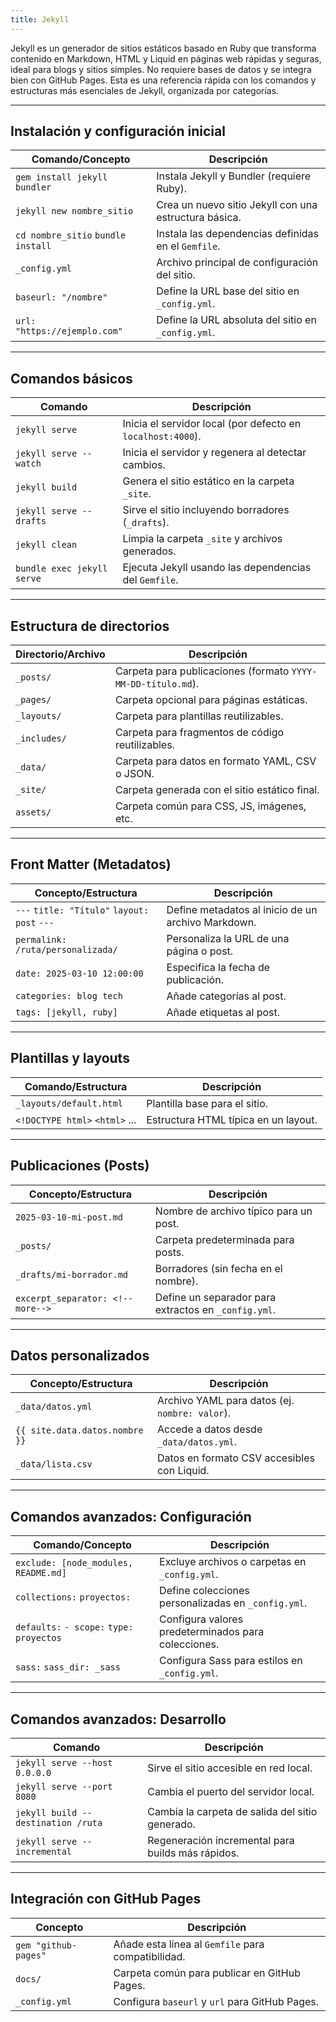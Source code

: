 ```yaml
---
title: Jekyll
---
```


Jekyll es un generador de sitios estáticos basado en Ruby que transforma contenido en Markdown, HTML y 
Liquid en páginas web rápidas y seguras, ideal para blogs y sitios simples. No requiere bases de datos y 
se integra bien con GitHub Pages. Esta es una referencia rápida con los comandos y estructuras más esenciales 
de Jekyll, organizada por categorías.

---

## Instalación y configuración inicial

| Comando/Concepto                   | Descripción                                           |
|------------------------------------|-------------------------------------------------------|
| `gem install jekyll bundler`       | Instala Jekyll y Bundler (requiere Ruby).             |
| `jekyll new nombre_sitio`          | Crea un nuevo sitio Jekyll con una estructura básica. |
| `cd nombre_sitio` `bundle install` | Instala las dependencias definidas en el `Gemfile`.   |
| `_config.yml`                      | Archivo principal de configuración del sitio.         |
| `baseurl: "/nombre"`               | Define la URL base del sitio en `_config.yml`.        |
| `url: "https://ejemplo.com"`       | Define la URL absoluta del sitio en `_config.yml`.    |

---

## Comandos básicos

| Comando                    | Descripción                                                 |
|----------------------------|-------------------------------------------------------------|
| `jekyll serve`             | Inicia el servidor local (por defecto en `localhost:4000`). |
| `jekyll serve --watch`     | Inicia el servidor y regenera al detectar cambios.          |
| `jekyll build`             | Genera el sitio estático en la carpeta `_site`.             |
| `jekyll serve --drafts`    | Sirve el sitio incluyendo borradores (`_drafts`).           |
| `jekyll clean`             | Limpia la carpeta `_site` y archivos generados.             |
| `bundle exec jekyll serve` | Ejecuta Jekyll usando las dependencias del `Gemfile`.       |

---

## Estructura de directorios

| Directorio/Archivo | Descripción                                                  |
|--------------------|--------------------------------------------------------------|
| `_posts/`          | Carpeta para publicaciones (formato `YYYY-MM-DD-título.md`). |
| `_pages/`          | Carpeta opcional para páginas estáticas.                     |
| `_layouts/`        | Carpeta para plantillas reutilizables.                       |
| `_includes/`       | Carpeta para fragmentos de código reutilizables.             |
| `_data/`           | Carpeta para datos en formato YAML, CSV o JSON.              |
| `_site/`           | Carpeta generada con el sitio estático final.                |
| `assets/`          | Carpeta común para CSS, JS, imágenes, etc.                   |

---

## Front Matter (Metadatos)

| Concepto/Estructura                          | Descripción                                        |
|----------------------------------------------|----------------------------------------------------|
| `---` `title: "Título"` `layout: post` `---` | Define metadatos al inicio de un archivo Markdown. |
| `permalink: /ruta/personalizada/`            | Personaliza la URL de una página o post.           |
| `date: 2025-03-10 12:00:00`                  | Especifica la fecha de publicación.                |
| `categories: blog tech`                      | Añade categorías al post.                          |
| `tags: [jekyll, ruby]`                       | Añade etiquetas al post.                           |

---

## Plantillas y layouts

| Comando/Estructura             | Descripción                          |
|--------------------------------|--------------------------------------|
| `_layouts/default.html`        | Plantilla base para el sitio.        |
| `<!DOCTYPE html>` `<html>` ... | Estructura HTML típica en un layout. |

---

## Publicaciones (Posts)

| Concepto/Estructura              | Descripción                                          |
|----------------------------------|------------------------------------------------------|
| `2025-03-10-mi-post.md`          | Nombre de archivo típico para un post.               |
| `_posts/`                        | Carpeta predeterminada para posts.                   |
| `_drafts/mi-borrador.md`         | Borradores (sin fecha en el nombre).                 |
| `excerpt_separator: <!--more-->` | Define un separador para extractos en `_config.yml`. |

---

## Datos personalizados

| Concepto/Estructura            | Descripción                                    |
|--------------------------------|------------------------------------------------|
| `_data/datos.yml`              | Archivo YAML para datos (ej. `nombre: valor`). |
| `{{ site.data.datos.nombre }}` | Accede a datos desde `_data/datos.yml`.        |
| `_data/lista.csv`              | Datos en formato CSV accesibles con Liquid.    |

---

## Comandos avanzados: Configuración

| Comando/Concepto                         | Descripción                                         |
|------------------------------------------|-----------------------------------------------------|
| `exclude: [node_modules, README.md]`     | Excluye archivos o carpetas en `_config.yml`.       |
| `collections:` `proyectos:`              | Define colecciones personalizadas en `_config.yml`. |
| `defaults:` `- scope:` `type: proyectos` | Configura valores predeterminados para colecciones. |
| `sass:` `sass_dir: _sass`                | Configura Sass para estilos en `_config.yml`.       |

---

## Comandos avanzados: Desarrollo

| Comando                            | Descripción                                       |
|------------------------------------|---------------------------------------------------|
| `jekyll serve --host 0.0.0.0`      | Sirve el sitio accesible en red local.            |
| `jekyll serve --port 8080`         | Cambia el puerto del servidor local.              |
| `jekyll build --destination /ruta` | Cambia la carpeta de salida del sitio generado.   |
| `jekyll serve --incremental`       | Regeneración incremental para builds más rápidos. |

---

## Integración con GitHub Pages

| Concepto             | Descripción                                        |
|----------------------|----------------------------------------------------|
| `gem "github-pages"` | Añade esta línea al `Gemfile` para compatibilidad. |
| `docs/`              | Carpeta común para publicar en GitHub Pages.       |
| `_config.yml`        | Configura `baseurl` y `url` para GitHub Pages.     |
